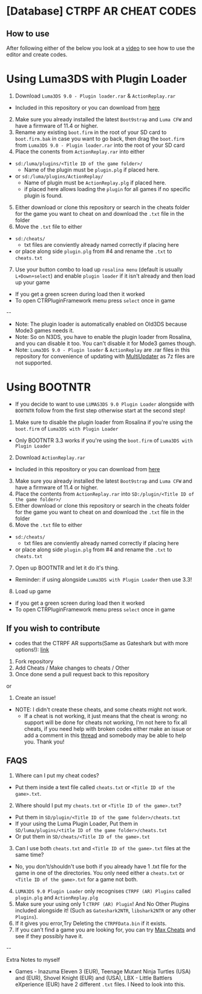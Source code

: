# [Database] CTRPF AR CHEAT CODES

## How to use

After following either of the below you look at a [video](https://www.youtube.com/watch?v=c2258P9wKkA) to see how to use the editor and create codes.

# Using Luma3DS with Plugin Loader

1. Download `Luma3DS 9.0 - Plugin loader.rar` & `ActionReplay.rar`
- Included in this repository or you can download from [here](http://gbatemp.net/threads/ctrpluginframework-blank-plugin.487729/)
2. Make sure you already installed the latest `Boot9strap` and `Luma CFW` and have a firmware of 11.4 or higher.
3. Rename any existing `boot.firm` in the root of your SD card to `boot.firm.bak` in case you want to go back, then drag the `boot.firm` from `Luma3DS 9.0 - Plugin loader.rar` into the root of your SD card
4. Place the conents from `ActionReplay.rar` into either
- `sd:/luma/plugins/<Title ID of the game folder>/`
  - Name of the plugin must be `plugin.plg` if placed here.
- or `sd:/luma/plugins/ActionReplay/`
  - Name of plugin must be `ActionReplay.plg` if placed here.
  - if placed here allows loading the `plugin` for all games if no specific plugin is found.
5. Either download or clone this repository or search in the cheats folder for the game you want to cheat on and download the `.txt` file in the folder
6. Move the `.txt` file to either
- `sd:/cheats/`
  - txt files are conviently already named correctly if placing here
- or place along side `plugin.plg` from #4 and rename the `.txt` to `cheats.txt`
7. Use your button combo to load up `rosalina menu` (default is usually `L+Down+select`) and enable `plugin loader` if it isn't already and then load up your game
- If you get a green screen during load then it worked
- To open CTRPluginFramework menu press `select` once in game

--
- Note: The plugin loader is automatically enabled on Old3DS because Mode3 games needs it.
- Note: So on N3DS, you have to enable the plugin loader from Rosalina, and you can disable it too. You can't disable it for Mode3 games though.
- Note: `Luma3DS 9.0 - Plugin loader` & `ActionReplay` are .rar files in this repository for convenience of updating with [MultiUpdater](https://github.com/LiquidFenrir/MultiUpdater) as 7z files are not supported.

# Using BOOTNTR
- If you decide to want to use `LUMAS3DS 9.0 Plugin Loader` alongside with `BOOTNTR` follow from the first step otherwise start at the second step!

1. Make sure to disable the plugin loader from Rosalina if you're using the `boot.firm` of `Luma3DS with Plugin Loader`
- Only BOOTNTR 3.3 works if you're using the `boot.firm` of `Luma3DS with Plugin Loader`
2. Download `ActionReplay.rar`
- Included in this repository or you can download from [here](http://gbatemp.net/threads/ctrpluginframework-blank-plugin.487729/)
3. Make sure you already installed the latest `Boot9strap` and `Luma CFW` and have a firmware of 11.4 or higher.
4. Place the contents from `ActionReplay.rar` into `SD:/plugin/<Title ID of the game folder>/`
5. Either download or clone this repository or search in the cheats folder for the game you want to cheat on and download the `.txt` file in the folder
6. Move the `.txt` file to either
- `sd:/cheats/`
  - txt files are conviently already named correctly if placing here
- or place along side `plugin.plg` from #4 and rename the `.txt` to `cheats.txt`
7. Open up BOOTNTR and let it do it's thing.
- Reminder: if using alongside `Luma3DS with Plugin Loader` then use 3.3!
8. Load up game
- if you get a green screen during load then it worked
- To open CTRPluginFramework menu press `select` once in game

## If you wish to contribute

- codes that the CTRPF AR supports(Same as Gateshark but with more options!): [link](https://github.com/JourneyOver/CTRPF-AR-CHEAT-CODES/blob/master/ActionReplayCodeTypes.txt)

1. Fork repository
2. Add Cheats / Make changes to cheats / Other
3. Once done send a pull request back to this repository

or

1. Create an issue!
- NOTE: I didn't create these cheats, and some cheats might not work.
  - If a cheat is not working, it just means that the cheat is wrong: no support will be done for cheats not working, I'm not here to fix all cheats, if you need help with broken codes either make an issue or add a comment in this [thread](https://gbatemp.net/threads/database-ctrpf-ar-cheat-codes.493220/) and somebody may be able to help you. Thank you!

## FAQS

1. Where can I put my cheat codes?
- Put them inside a text file called `cheats.txt` or `<Title ID of the game>.txt`.
2. Where should I put my `cheats.txt` or `<Title ID of the game>.txt`?
- Put them in `SD/plugin/<Title ID of the game folder>/cheats.txt`
- If your using the Luma Plugin Loader, Put them in `SD/luma/plugins/<title ID of the game folder>/cheats.txt`
- Or put them in `SD/cheats/<Title ID of the game>.txt`
3. Can I use both `cheats.txt` and `<Title ID of the game>.txt` files at the same time?
- No, you don't/shouldn't use both if you already have 1 .txt file for the game in one of the directories. You only need either a `cheats.txt` or `<Title ID of the game>.txt` for a game not both.
4. `LUMA3DS 9.0 Plugin Loader` only recognises `CTRPF (AR) Plugins` called `plugin.plg` and `ActionReplay.plg`
5. Make sure your using only 1 `CTRPF (AR) Plugin`! And No Other Plugins included alongside it! (Such as `Gateshark2NTR`, `libshark2NTR` or any other `Plugins`).
6. If it gives you error,Try Deleting the `CTRPFData.bin` if it exists.
7. If you can't find a game you are looking for, you can try [Max Cheats](https://www.max-cheats.com) and see if they possibly have it.

--

Extra Notes to myself
- Games - Inazuma Eleven 3 (EUR), Teenage Mutant Ninja Turtles (USA) and (EUR), Shovel Knight (EUR) and (USA), LBX - Little Battlers eXperience (EUR) have 2 different `.txt` files. I Need to look into this.
